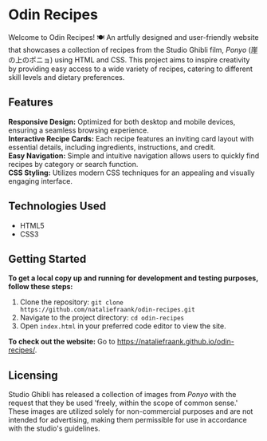 # Odin Recipes
Welcome to Odin Recipes! 🍽️ An artfully designed and user-friendly website that showcases a collection of recipes from the Studio Ghibli film, _Ponyo_ (崖の上のポニョ) using HTML and CSS. This project aims to inspire creativity by providing easy access to a wide variety of recipes, catering to different skill levels and dietary preferences.

## Features
**Responsive Design:** Optimized for both desktop and mobile devices, ensuring a seamless browsing experience.  
**Interactive Recipe Cards:** Each recipe features an inviting card layout with essential details, including ingredients, instructions, and credit.  
**Easy Navigation:** Simple and intuitive navigation allows users to quickly find recipes by category or search function.  
**CSS Styling:** Utilizes modern CSS techniques for an appealing and visually engaging interface.  

## Technologies Used
* HTML5
* CSS3

## Getting Started
**To get a local copy up and running for development and testing purposes, follow these steps:**
1. Clone the repository:
   ``` git clone https://github.com/nataliefraank/odin-recipes.git ```
2. Navigate to the project directory:
   ``` cd odin-recipes ```
3. Open ```index.html``` in your preferred code editor to view the site.

**To check out the website:**
Go to https://nataliefraank.github.io/odin-recipes/.

## Licensing
Studio Ghibli has released a collection of images from _Ponyo_ with the request that they be used 'freely, within the scope of common sense.' These images are utilized solely for non-commercial purposes and are not intended for advertising, making them permissible for use in accordance with the studio's guidelines.

